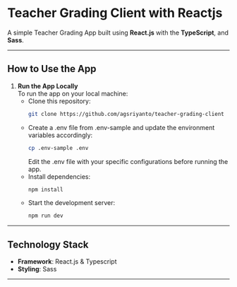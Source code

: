 # Teacher Grading Client with Reactjs

A simple Teacher Grading App built using **React.js** with the **TypeScript**, and **Sass**.

---

## **How to Use the App**

1. **Run the App Locally**  
   To run the app on your local machine:  
   - Clone this repository:  
     ```bash
     git clone https://github.com/agsriyanto/teacher-grading-client
     ```  
   - Create a .env file from .env-sample and update the environment variables accordingly:
     ```bash
     cp .env-sample .env
     ```  
     Edit the .env file with your specific configurations before running the app.
   - Install dependencies:  
     ```bash
     npm install
     ```  
   - Start the development server:  
     ```bash
     npm run dev
     ```  

---

## **Technology Stack**

- **Framework**: React.js & Typescript
- **Styling**: Sass


---
